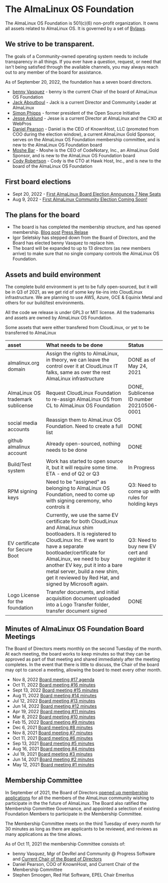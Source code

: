 # The AlmaLinux OS Foundation

The AlmaLinux OS Foundation is 501(c)(6) non-profit organization. It owns all assets related to AlmaLinux OS. It is governed by a set of [Bylaws](https://almalinux.org/p/foundation-bylaws/). 

## We strive to be transparent.

The goals of a Community-owned operating system needs to include transparency in all things. If you ever have a question, request, or need that isn't being satisfied through the available channels, you may always reach out to any member of the board for assistance. 

As of September 20, 2022, the foundation has a seven board directors.
- [benny Vasquez](https://www.linkedin.com/in/bennyvasquez/) - benny is the current Chair of the board of AlmaLinux OS Foundation
- [Jack Aboutboul](https://www.linkedin.com/in/jackaboutboul/) - Jack is a current Director and Community Leader at AlmaLinux
- [Simon Phipps](https://en.wikipedia.org/wiki/Simon_Phipps_(programmer)) - former president of the Open Source Initiative
- [Jesse Asklund](https://www.linkedin.com/in/jessejester/) - Jesse is a current Director at AlmaLinux and the CXO at WebPros
- [Daniel Pearson](https://www.linkedin.com/in/daniel-pearson-b2559b60/) - Daniel is the CEO of KnownHost, LLC (promoted from COO during the election window), a current AlmaLinux Gold Sponsor, serves on the AlmaLinux OS Foundation membership committee, and is new to the AlmaLinux OS Foundation board
- [Moshe Bar](https://en.wikipedia.org/wiki/Moshe_Bar_(investor)) - Moshe is the CEO of CodeNotary, Inc., an AlmaLinux Gold Sponsor, and is new to the AlmaLinux OS Foundation board
- [Cody Robertson](https://www.linkedin.com/in/cody-robertson-3b334575/) - Cody is the CTO at Hawk Host, Inc., and is new to the board of the AlmaLinux OS Foundation

## First board elections

- Sept 20, 2022 - [First AlmaLinux Board Election Announces 7 New Seats](https://almalinux.org/blog/first-almalinux-board-election-announces-7-new-seats/)
- Aug 9, 2022 - [First AlmaLinux Community Election Coming Soon!](https://almalinux.org/blog/first-almalinux-os-foundation-election/)

## The plans for the board

- The board is has completed the membership structure, and has opened membership. [Blog post](https://almalinux.org/blog/what-almalinux-foundation-membership-means-for-you/) [Press Relase](https://www.businesswire.com/news/home/20211005005953/en/AlmaLinux-OS-Foundation-Membership-Opens-to-the-Public)
- Igor Seletskiy has stepped down from the Board of Directors, and the Board has elected benny Vasquez to replace him. 
- The board will be expanded to up to 13 directors (as new members arrive) to make sure that no single company controls the AlmaLinux OS Foundation.

## Assets and build environment
The complete build environment is yet to be fully open-sourced, but it will be in Q3 of 2021, as we get rid of some key tie-ins into CloudLinux infrastructure. We are planning to use AWS, Azure, GCE & Equinix Metal and others for our build/test environments.

All the code we release is under GPL3 or MIT license.
All the trademarks and assets are owned by AlmaLinux OS Foundation.

Some assets that were either transfered from CloudLinux, or yet to be transferred to AlmaLinux

| asset | What needs to be done | Status |
|:--- |:--- |:--- |
| almalinux.org domain | Assign the rights to AlmaLinux, in theory, we can leave the control over it at CloudLinux IT falks, same as over the rest AlmaLinux infrastructure | DONE as of May 24, 2021 |
| AlmaLinux OS trademark sublicense | Request CloudLinux Foundation to re-assign AlmaLinux OS from CL to AlmaLinux OS Foundation | DONE, Sublicense ID number 20210506-0001 |
| social media accounts | Reassign them to AlmaLinux OS Foundation. Need to create a full list |  DONE |
| github almalinux account | Already open-sourced, nothing needs to be done | DONE |
| Build/Test system | Work has started to open source it, but it will require some time. ETA - end of Q2 or Q3 | In Progress |
| RPM signing keys | Need to be "assigned" as belonging to AlmaLinux OS Foundation, need to come up with signing ceremony, who controls it | Q3: Need to come up with rules for holding keys 
| EV certificate for Secure Boot | Currently, we use the same EV certificate for both CloudLinux and AlmaLinux shim bootloaders. It is registered to CloudLinux Inc. If we want to have a separate bootloader/certificate for AlmaLinux, we need to buy another EV key, put it into a bare metal server, build a new shim, get it reviewed by Red Hat, and signed by Microsoft again. |  Q3: Need to buy new EV cert and register it |
| Logo License for the foundation | Transfer documents, and initial acquisition document uploaded into a Logo Transfer folder, transfer document signed | DONE| 

## Minutes of AlmaLinux OS Foundation Board Meetings
<!-- To add minutes to this list, export the approved minutes from the meeting folder as a PDF, upload that PDF to the 'Published Minutes' folder, and provide a link to the PDF -->

The Board of Directors meets monthly on the second Tuesday of the month. At each meeting, the board works to keep minutes so that they can be approved as part of that meeting and shared immediately after the meeting completes. In the event that there is little to discuss, the Chair of the board may opt to cancel a meeting, allowing the board to meet every other month.

- Nov 8, 2022 [Board meeting #17 agenda](https://docs.google.com/document/d/1vR74UCgvhQB8reVYYF4bGWcMPhrscie_eEHvq-auyAo/edit?usp=sharing)
- Oct 11, 2022 [Board meeting #16 minutes](https://drive.google.com/file/d/1uTh_VK4qIHFSVA1gJjJRhC4JXB1paGgC/view?usp=sharing)
- Sept 13, 2022 [Board meeting #15 minutes](https://drive.google.com/file/d/1KkqLjPie2EqMpL-wcfnAF0NG730vy-ci/view?usp=sharing)
- Aug 11, 2022 [Board meeting #14 minutes](https://drive.google.com/file/d/1jCi_qP-1WISzze2_cvyK7SSEdGvhoYDo/view?usp=sharing)
- Jul 12, 2022 [Board meeting #13 minutes](https://drive.google.com/file/d/1rptJ_BJrxuh5HThLs088satKg7Y6TtUM/view?usp=sharing)
- Jun 14, 2022 [Board meeting #12 minutes](https://drive.google.com/file/d/1ObYS_7CYsidrRnBUI6rTfR5eOBJQxI6F/view?usp=sharing)
- Apr 19, 2022 [Board meeting #11 minutes](https://drive.google.com/file/d/1hm-pB_E5S9ZxG8zHv6yDOpYTr7IgRt5n/view?usp=sharing)
- Mar 8, 2022 [Board meeting #10 minutes](https://drive.google.com/file/d/1hSis_UUekbtPOh038tEiNpyqIe72vrOl/view?usp=sharing)
- Feb 15, 2022 [Board meeting #9 minutes](https://drive.google.com/file/d/1UQZ2hPXEZgn2Ha8sGMGUr7-PRao7R4fb/view?usp=sharing)
- Dec 6, 2021 [Board meeting #8 minutes](https://drive.google.com/file/d/1p-LQWuENiS-KZNPoB89Fblkey5TiJEeV/view?usp=sharing)
- Nov 8, 2021 [Board meeting #7 minutes](https://drive.google.com/file/d/1X8BNjupxLusluUq2q-phwWMe0C0sGD_K/view?usp=sharing)
- Oct 11, 2021 [Board meeting #6 minutes](https://drive.google.com/file/d/1q_7xDNOt4yieXnP5eF4kAcKWtmaAzQiq/view?usp=sharing)
- Sep 13, 2021 [Board meeting #5 minutes](https://drive.google.com/file/d/1x5k1wUv9UtkNvXu-JBbVb9JFNPyo67vm/view?usp=sharing)
- Aug 16, 2021 [Board meeting #4 minutes](https://drive.google.com/file/d/1TAXkQg2kh8Hj-yyF0Hyx1CIJsOg3QCtp/view?usp=sharing)
- Jul 19, 2021 [Board meeting #3 minutes](https://drive.google.com/file/d/1YfpQMs2YRiozcMyGvHjeP1Nr2cp3hD9u/view?usp=sharing)
- Jun 14, 2021 [Board meeting #2 minutes](https://drive.google.com/file/d/1hwcgIacCug0TESfohIB-mEiYs69BCLfv/view?usp=sharing)
- May 12, 2021 [Board meeting #1 minutes](https://drive.google.com/file/d/1O2oNPu9rXxnu0IjYkdeS3dDfKN4YKVsJ/view?usp=sharing)

## Membership Committee

In September of 2021, the Board of Directors [opened up membership applications](https://almalinux.org/blog/what-almalinux-foundation-membership-means-for-you/) for all the members of the AlmaLinux community wishing to participate in the the future of AlmaLinux. The Board also ratified the Membership Committee Governance, and appointed a selection of existing Foundation Members to participate in the Membership Committee. 

The Membership Committee meets on the third Tuesday of every month for 30 minutes as long as there are applicants to be reviewed, and reviews as many applications as the time allows. 

As of Oct 11, 2021 the membership Committee consists of:
- benny Vasquez, Mgr of DevRel and Community @ Progress Software and [Current Chair of the Board of Directors](https://almalinux.org/blog/hi-im-benny-how-can-i-help/)
- Daniel Pearson, COO of KnownHost, and Current Chair of the Membership Committee
- Stephen Smoogen, Red Hat Software, EPEL Chair Emeritus
